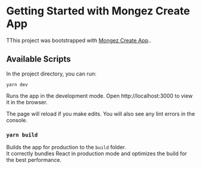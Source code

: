 # Getting Started with Mongez Create App

TThis project was bootstrapped with [Mongez Create App](https://github.com/hassanzohdy/create-mongez-app)..

## Available Scripts

In the project directory, you can run:

`yarn dev`

Runs the app in the development mode.
Open http://localhost:3000 to view it in the browser.

The page will reload if you make edits.
You will also see any lint errors in the console.


### `yarn build`

Builds the app for production to the `build` folder.\
It correctly bundles React in production mode and optimizes the build for the best performance.


